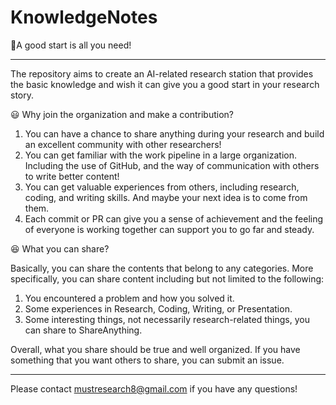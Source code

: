 # KnowledgeNotes
:rocket:A good start is all you need!

---
The repository aims to create an AI-related research station that provides the basic knowledge and wish it can give you a good start in your research story.  

:smiley: Why join the organization and make a contribution? 
1.  You can have a chance to share anything during your research and build an excellent community with other researchers!
2.  You can get familiar with the work pipeline in a large organization. Including the use of GitHub, and the way of communication with others to write better content!
3.  You can get valuable experiences from others, including research, coding, and writing skills. And maybe your next idea is to come from them.
4.  Each commit or PR can give you a sense of achievement and the feeling of everyone is working together can support you to go far and steady.

:satisfied: What you can share?  

Basically, you can share the contents that belong to any categories.  More specifically, you can share content including but not limited to the following:
1. You encountered a problem and how you solved it.
2. Some experiences in Research, Coding, Writing, or Presentation.
3. Some interesting things, not necessarily research-related things, you can share to ShareAnything.

Overall, what you share should be true and well organized. If you have something that you want others to share, you can submit an issue.


---
Please contact mustresearch8@gmail.com if you have any questions!
